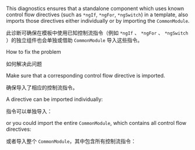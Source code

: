 This diagnostics ensures that a standalone component which uses known control flow directives
\(such as `*ngIf`, `*ngFor`, `*ngSwitch`\) in a template, also imports those directives either
individually or by importing the `CommonModule`.

此诊断可确保在模板中使用已知控制流指令（例如 `*ngIf` 、 `*ngFor` 、 `*ngSwitch` ）的独立组件也会单独或借助 `CommonModule` 导入这些指令。

How to fix the problem

如何解决此问题

Make sure that a corresponding control flow directive is imported.

确保导入了相应的控制流指令。

A directive can be imported individually:

指令可以单独导入：

or you could import the entire `CommonModule`, which contains all control flow directives:

或者导入整个 `CommonModule`，其中包含所有控制流指令：